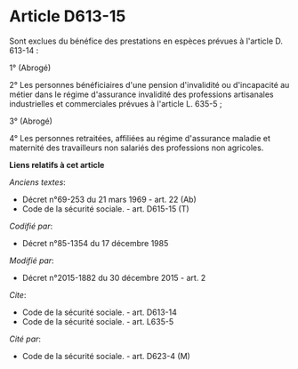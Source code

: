 # Article D613-15

Sont exclues du bénéfice des prestations en espèces prévues à l'article D. 613-14 : 

1° (Abrogé) 

2° Les personnes bénéficiaires d'une pension d'invalidité ou d'incapacité au métier dans le régime d'assurance invalidité des
professions artisanales industrielles et commerciales prévues à l'article L. 635-5 ; 

3° (Abrogé) 

4° Les personnes retraitées, affiliées au régime d'assurance maladie et maternité des travailleurs non salariés des
professions non agricoles.

**Liens relatifs à cet article**

_Anciens textes_:

  - Décret n°69-253 du 21 mars 1969 - art. 22 (Ab)
  - Code de la sécurité sociale. - art. D615-15 (T)

_Codifié par_:

  - Décret n°85-1354 du 17 décembre 1985

_Modifié par_:

  - Décret n°2015-1882 du 30 décembre 2015 - art. 2

_Cite_:

  - Code de la sécurité sociale. - art. D613-14
  - Code de la sécurité sociale. - art. L635-5

_Cité par_:

  - Code de la sécurité sociale. - art. D623-4 (M)
